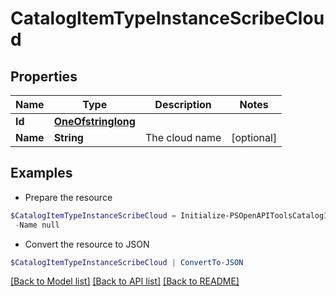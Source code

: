 # CatalogItemTypeInstanceScribeCloud
## Properties

Name | Type | Description | Notes
------------ | ------------- | ------------- | -------------
**Id** | [**OneOfstringlong**](OneOfstringlong.md) |  | 
**Name** | **String** | The cloud name | [optional] 

## Examples

- Prepare the resource
```powershell
$CatalogItemTypeInstanceScribeCloud = Initialize-PSOpenAPIToolsCatalogItemTypeInstanceScribeCloud  -Id null `
 -Name null
```

- Convert the resource to JSON
```powershell
$CatalogItemTypeInstanceScribeCloud | ConvertTo-JSON
```

[[Back to Model list]](../README.md#documentation-for-models) [[Back to API list]](../README.md#documentation-for-api-endpoints) [[Back to README]](../README.md)

